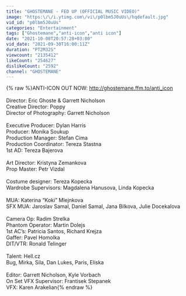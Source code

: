 ```yaml
---
title: "GHOSTEMANE - FED UP (OFFICIAL MUSIC VIDEO)"
image: "https:\/\/i.ytimg.com\/vi\/p0lbm5J0uUs\/hqdefault.jpg"
vid_id: "p0lbm5J0uUs"
categories: "Entertainment"
tags: ["Ghostemane","anti-icon","anti icon"]
date: "2021-10-08T20:57:28+03:00"
vid_date: "2021-09-30T16:00:11Z"
duration: "PT2M32S"
viewcount: "2135412"
likeCount: "254627"
dislikeCount: "2592"
channel: "GHOSTEMANE"
---
```

{% raw %}ANTI-ICON OUT NOW: <a rel="nofollow" target="blank" href="http://ghostemane.ffm.to/anti_icon">http://ghostemane.ffm.to/anti_icon</a><br /><br />Director: Eric Ghoste &amp; Garrett Nicholson<br />Creative Director: Poppy<br />Director of Photography: Garrett Nicholson<br /><br />Executive Producer: Dylan Harris<br />Producer: Monika Soukup<br />Production Manager: Stefan Cima<br />Production Coordinator: Tereza Stastna<br />1st AD: Tereza Bajerova<br /><br />Art Director: Kristyna Zemankova<br />Prop Master: Petr Vizdal<br /><br />Costume designer: Tereza Kopecka<br />Wardrobe Supervisors: Magdalena Hanusova, Linda Kopecka<br /><br />MUA: Katerina “Koki” Mlejnkova<br />SFX MUA: Jaroslav Samal, Daniel Samal, Jana Bilkova, Julie Docekalova<br /><br />Camera Op: Radim Strelka<br />Phantom Operator: Martin Dolejs<br />1st AC’s: Patricia Santos, Richard Krejza<br />Gaffer: Pavel Homolka<br />DIT/VTR: Ronald Telinger<br /><br />Talent: Hell.cz<br />Bug, Mirka, Sila, Dan Lukes, Paris, Eliska<br /><br />Editor: Garrett Nicholson, Kyle Vorbach<br />On Set VFX Supervisor: Frantisek Stepanek<br />VFX: Karen Arakelian{% endraw %}
